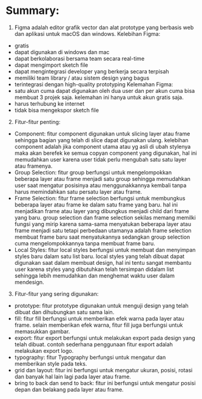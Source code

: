 # Summary:
1. Figma adalah editor grafik vector dan alat prototype yang berbasis web dan aplikasi untuk macOS dan windows.
Kelebihan Figma:
- gratis
- dapat digunakan di windows dan mac
- dapat berkolaborasi bersama team secara real-time
- dapat mengimport sketch file
- dapat mengintegrasi developer yang berkerja secara terpisah
- memiliki team library / atau sistem design yang bagus
- terintegrasi dengan high-quality prototyping
Kelemahan Figma:
- satu akun cuma dapat digunakan oleh dua user dan per akun cuma bisa membuat 3 projek saja. kelemahan ini hanya untuk akun gratis saja.
- harus terhubung ke internet
- tidak bisa mengekspor sketch file

2. Fitur-fitur penting:
- Component: fitur component digunakan untuk slicing layer atau frame sehingga bagian yang telah di slice dapat digunakan ulang. kelebihan component adalah jika component utama atau yg asli di ubah stylenya maka akan berefek ke semua copyan component yang digunakan, hal ini memudahkan user karena user tidak perlu mengubah satu satu layer atau framenya.
- Group Selection: fitur group berfungsi untuk mengelompokkan beberapa layer atau frame menjadi satu group sehingga memudahkan user saat mengatur posisinya atau menggunakkannya kembali tanpa harus memindahkan satu persatu layer atau frame.
- Frame Selection: fitur frame selection berfungsi untuk membungkus beberapa layer atau frame ke dalam satu frame yang baru. hal ini menjadikan frame atau layer yang dibungkus menjadi child dari frame yang baru. 
group selection dan frame selection sekilas memang memilki fungsi yang mirip karena sama-sama menyatukan beberapa layer atau frame menjadi satu tetapi perbedaan utamanya adalah frame selection membuat frame baru saat menyatukannya sedangkan group selection cuma mengelompokkannya tanpa membuat frame baru.
- Local Styles: fitur local styles berfungsi untuk membuat dan menyimpan styles baru dalam satu list baru. local styles yang telah dibuat dapat digunakan saat dalam membuat design, hal ini tentu sangat membantu user karena styles yang dibutuhkan telah tersimpan didalam list sehingga lebih memudahkan dan menghemat waktu user dalam mendesign.

3. Fitur-fitur yang sering digunakan:
- prototype: fitur prototype digunakan untuk menguji design yang telah dibuat dan dihubungkan satu sama lain.
- fill: fitur fill berfungsi untuk memberikan efek warna pada layer atau frame. selain memberikan efek warna, fitur fill juga berfungsi untuk memasukkan gambar.
- export: fitur export berfungsi untuk melakukan export pada design yang telah dibuat. contoh sederhana penggunaan fitur export adalah melakukan export logo.
- typography: fitur Typography berfungsi untuk mengatur dan memberikan style pada teks.
- grid dan layout: fitur ini berfungsi untuk mengatur ukuran, posisi, rotasi dan banyak hal lain lagi pada layer atau frame.
- bring to back dan send to back: fitur ini berfungsi untuk mengatur posisi depan dan belakang pada layer atau frame.


   